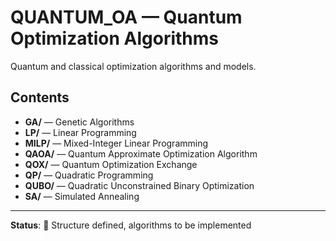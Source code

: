 # QUANTUM_OA — Quantum Optimization Algorithms

Quantum and classical optimization algorithms and models.

## Contents

- **GA/** — Genetic Algorithms
- **LP/** — Linear Programming
- **MILP/** — Mixed-Integer Linear Programming
- **QAOA/** — Quantum Approximate Optimization Algorithm
- **QOX/** — Quantum Optimization Exchange
- **QP/** — Quadratic Programming
- **QUBO/** — Quadratic Unconstrained Binary Optimization
- **SA/** — Simulated Annealing

---

**Status**: 🚧 Structure defined, algorithms to be implemented
